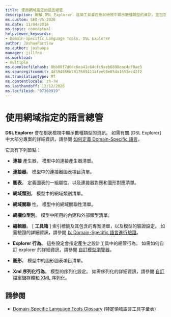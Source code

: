 ```yaml
---
title: 使用網域指定的語言總管
description: 瞭解 DSL Explorer，這項工具會在樹狀檢視中顯示數種類型的資訊，並包含用來定義網域特定語言的多個節點。
ms.custom: SEO-VS-2020
ms.date: 11/04/2016
ms.topic: conceptual
helpviewer_keywords:
- Domain-Specific Language Tools, DSL Explorer
author: JoshuaPartlow
ms.author: joshuapa
manager: jillfra
ms.workload:
- multiple
ms.openlocfilehash: 0bb08f7d6dc6ea41c64cfc9aeb6898eac4df0ae5
ms.sourcegitcommit: 4d394866b7817689411afee98e85da1653ec42f2
ms.translationtype: MT
ms.contentlocale: zh-TW
ms.lasthandoff: 12/12/2020
ms.locfileid: "97360919"
---
```

# <a name="working-with-the-domain-specific-language-explorer"></a>使用網域指定的語言總管
**DSL Explorer** 會在樹狀檢視中顯示數種類型的資訊。 如需有關 [DSL Explorer] 中大部分專案的詳細資訊，請參閱 [如何定義 Domain-Specific 語言](../modeling/how-to-define-a-domain-specific-language.md)。

 它具有下列節點：

- **連接** 產生器。 模型中的連接產生器清單。

- **連接器**。 模型中的連接器圖表項目清單。

- **圖表**。 定義圖表的一組屬性，以及連接器對應和圖形對應清單。

- **網域類別**。 模型中的網域類別清單。

- **網域關聯** 性。 模型中的網域關聯性清單。

- **網欄位型別**。 模型中所用的內建和外部類型清單。

- **編輯器**。 [ **工具箱** ] 索引標籤及其包含的專案清單，以及模型的驗證設定。 如需驗證的詳細資訊，請參閱 [以 Domain-Specific 語言進行驗證](../modeling/validation-in-a-domain-specific-language.md)。

- **Explorer 行為**。 這些設定會指定產生之設計工具中的總管行為。 如需如何自訂 explorer 的詳細資訊，請參閱 [自訂模型瀏覽器](../modeling/customizing-the-model-explorer.md)。

- **圖形**。 模型中的圖形圖表項目清單。

- **Xml 序列化行為**。 模型的序列化設定。 如需序列化的詳細資訊，請參閱 [自訂檔案儲存體和 XML 序列化](../modeling/customizing-file-storage-and-xml-serialization.md)。

## <a name="see-also"></a>請參閱

- [Domain-Specific Language Tools Glossary](/previous-versions/bb126564(v=vs.100)) (特定領域語言工具字彙表)